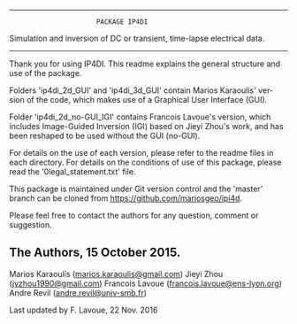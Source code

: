 ------------------------------------------------------------------------

                          PACKAGE IP4DI

Simulation and inversion of DC or transient, time-lapse electrical data.

------------------------------------------------------------------------

Thank you for using IP4DI. This readme explains the general structure
and use of the package.

Folders 'ip4di_2d_GUI' and 'ip4di_3d_GUI' contain Marios Karaoulis' ver-
sion of the code, which makes use of a Graphical User Interface (GUI).

Folder 'ip4di_2d_no-GUI_IGI' contains Francois Lavoue's version, which
includes Image-Guided Inversion (IGI) based on Jieyi Zhou's work, and
has been reshaped to be used without the GUI (no-GUI).

For details on the use of each version, please refer to the readme files
in each directory. For details on the conditions of use of this package,
please read the '0legal_statement.txt' file.

This package is maintained under Git version control and the 'master'
branch can be cloned from https://github.com/mariosgeo/ipi4d.

Please feel free to contact the authors for any question, comment or
suggestion.

The Authors, 15 October 2015.
-----------
Marios Karaoulis (marios.karaoulis@gmail.com)
Jieyi Zhou (jyzhou1990@gmail.com)
Francois Lavoue (francois.lavoue@ens-lyon.org)
Andre Revil (andre.revil@univ-smb.fr)

Last updated by F. Lavoue, 22 Nov. 2016

